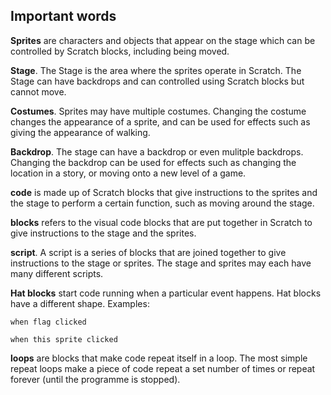 ## Important words

**Sprites** are characters and objects that appear on the stage which can be controlled by Scratch blocks, including being moved.

**Stage**. The Stage is the area where the sprites operate in Scratch. The Stage can have backdrops and can controlled using Scratch blocks but cannot move.

**Costumes**. Sprites may have multiple costumes. Changing the costume changes the appearance of a sprite, and can be used for effects such as giving the appearance of walking.

**Backdrop**. The stage can have a backdrop or even mulitple backdrops. Changing the backdrop can be used for effects such as changing the location in a story, or moving onto a new level of a game.

**code** is made up of Scratch blocks that give instructions to the sprites and the stage to perform a certain function, such as moving around the stage. 

**blocks** refers to the visual code blocks that are put together in Scratch to give instructions to the stage and the sprites.

**script**. A script is a series of blocks that are joined together to give instructions to the stage or sprites. The stage and sprites may each have many different scripts.

**Hat blocks** start code running when a particular event happens. Hat blocks have a different shape. Examples:

```blocks3
when flag clicked

when this sprite clicked
```

**loops** are blocks that make code repeat itself in a loop. The most simple repeat loops make a piece of code repeat a set number of times or repeat forever (until the programme is stopped).



